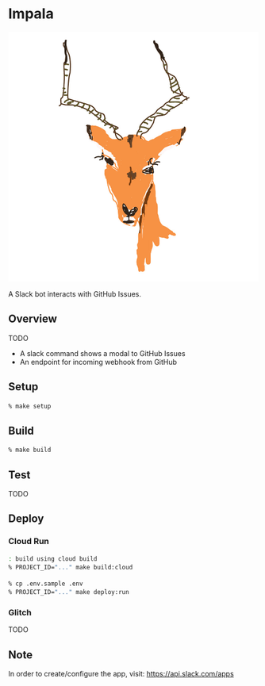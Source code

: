 # Impala

![logo](img/logo.jpg?raw=true "Impala")

A Slack bot interacts with GitHub Issues.

## Overview

TODO

* A slack command shows a modal to GitHub Issues
* An endpoint for incoming webhook from GitHub


## Setup

```zsh
% make setup
```


## Build

```zsh
% make build
```


## Test

TODO


## Deploy

### Cloud Run

```zsh
: build using cloud build
% PROJECT_ID="..." make build:cloud

% cp .env.sample .env
% PROJECT_ID="..." make deploy:run
```

### Glitch

TODO


## Note

In order to create/configure the app, visit:
https://api.slack.com/apps
